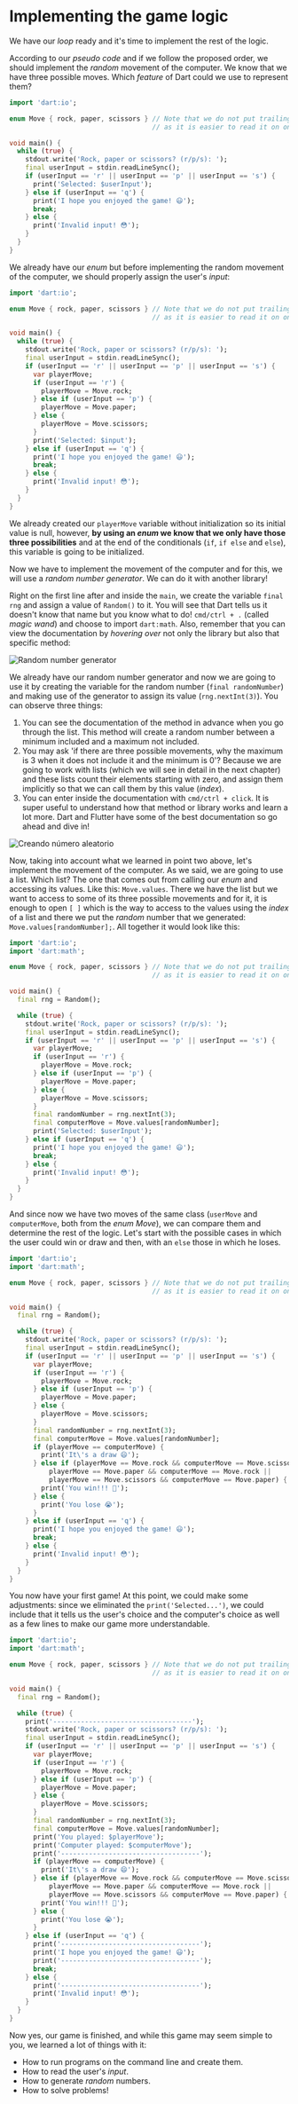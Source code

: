 # Implementing the game logic

We have our _loop_ ready and it's time to implement the rest of the logic.

According to our _pseudo code_ and if we follow the proposed order, we should implement the _random_ movement of the computer. We know that we have three possible moves. Which _feature_ of Dart could we use to represent them?

```dart
import 'dart:io';

enum Move { rock, paper, scissors } // Note that we do not put trailing comma
                                    // as it is easier to read it on one line

void main() {
  while (true) {
    stdout.write('Rock, paper or scissors? (r/p/s): ');
    final userInput = stdin.readLineSync();
    if (userInput == 'r' || userInput == 'p' || userInput == 's') {
      print('Selected: $userInput');
    } else if (userInput == 'q') {
      print('I hope you enjoyed the game! 😃');
      break;
    } else {
      print('Invalid input! 😳');
    }
  }
}
```

We already have our _enum_ but before implementing the random movement of the computer, we should properly assign the user's _input_:

```dart
import 'dart:io';

enum Move { rock, paper, scissors } // Note that we do not put trailing comma
                                    // as it is easier to read it on one line

void main() {
  while (true) {
    stdout.write('Rock, paper or scissors? (r/p/s): ');
    final userInput = stdin.readLineSync();
    if (userInput == 'r' || userInput == 'p' || userInput == 's') {
      var playerMove;
      if (userInput == 'r') {
        playerMove = Move.rock;
      } else if (userInput == 'p') {
        playerMove = Move.paper;
      } else {
        playerMove = Move.scissors;
      }
      print('Selected: $input');
    } else if (userInput == 'q') {
      print('I hope you enjoyed the game! 😃');
      break;
    } else {
      print('Invalid input! 😳');
    }
  }
}
```

We already created our `playerMove` variable without initialization so its initial value is null, however, __by using an _enum_ we know that we only have those three possibilities__ and at the end of the conditionals (`if`, `if else` and `else`), this variable is going to be initialized.

Now we have to implement the movement of the computer and for this, we will use a _random number generator_. We can do it with another library!

Right on the first line after and inside the `main`, we create the variable `final rng` and assign a value of `Random()` to it. You will see that Dart tells us it doesn't know that name but you know what to do! `cmd/ctrl + .` (called _magic wand_) and choose to import `dart:math`. Also, remember that you can view the documentation by _hovering over_ not only the library but also that specific method:

![_Random number generator_](https://raw.githubusercontent.com/themonkslab/courses/blob/main/dart/5.app_linea_comando/5.9.1_random_number_generator.gif)

We already have our random number generator and now we are going to use it by creating the variable for the random number (`final randomNumber`) and making use of the generator to assign its value (`rng.nextInt(3)`). You can observe three things:

1. You can see the documentation of the method in advance when you go through the list. This method will create a random number between a minimum included and a maximum not included.
2. You may ask 'if there are three possible movements, why the maximum is 3 when it does not include it and the minimum is 0'? Because we are going to work with lists (which we will see in detail in the next chapter) and these lists count their elements starting with zero, and assign them implicitly so that we can call them by this value (_index_).
3. You can enter inside the documentation with `cmd/ctrl + click`. It is super useful to understand how that method or library works and learn a lot more. Dart and Flutter have some of the best documentation so go ahead and dive in!

![Creando número aleatorio](https://raw.githubusercontent.com/themonkslab/courses/blob/main/dart/5.app_linea_comando/5.9.2_creando_numero_aleatorio.gif)

Now, taking into account what we learned in point two above, let's implement the movement of the computer. As we said, we are going to use a list. Which list? The one that comes out from calling our _enum_ and accessing its values. Like this: `Move.values`. There we have the list but we want to access to some of its three possible movements and for it, it is enough to open `[ ]` which is the way to access to the values using the _index_ of a list and there we put the _random_ number that we generated: `Move.values[randomNumber];`. All together it would look like this:

```dart
import 'dart:io';
import 'dart:math';

enum Move { rock, paper, scissors } // Note that we do not put trailing comma
                                    // as it is easier to read it on one line

void main() {
  final rng = Random();

  while (true) {
    stdout.write('Rock, paper or scissors? (r/p/s): ');
    final userInput = stdin.readLineSync();
    if (userInput == 'r' || userInput == 'p' || userInput == 's') {
      var playerMove;
      if (userInput == 'r') {
        playerMove = Move.rock;
      } else if (userInput == 'p') {
        playerMove = Move.paper;
      } else {
        playerMove = Move.scissors;
      }
      final randomNumber = rng.nextInt(3);
      final computerMove = Move.values[randomNumber];
      print('Selected: $userInput');
    } else if (userInput == 'q') {
      print('I hope you enjoyed the game! 😃');
      break;
    } else {
      print('Invalid input! 😳');
    }
  }
}
```

And since now we have two moves of the same class (`userMove` and `computerMove`, both from the _enum Move_), we can compare them and determine the rest of the logic. Let's start with the possible cases in which the user could win or draw and then, with an `else` those in which he loses.

```dart
import 'dart:io';
import 'dart:math';

enum Move { rock, paper, scissors } // Note that we do not put trailing comma
                                    // as it is easier to read it on one line

void main() {
  final rng = Random();

  while (true) {
    stdout.write('Rock, paper or scissors? (r/p/s): ');
    final userInput = stdin.readLineSync();
    if (userInput == 'r' || userInput == 'p' || userInput == 's') {
      var playerMove;
      if (userInput == 'r') {
        playerMove = Move.rock;
      } else if (userInput == 'p') {
        playerMove = Move.paper;
      } else {
        playerMove = Move.scissors;
      }
      final randomNumber = rng.nextInt(3);
      final computerMove = Move.values[randomNumber];
      if (playerMove == computerMove) {
        print('It\'s a draw 😄');
      } else if (playerMove == Move.rock && computerMove == Move.scissors ||
          playerMove == Move.paper && computerMove == Move.rock ||
          playerMove == Move.scissors && computerMove == Move.paper) {
        print('You win!!! 🥳');
      } else {
        print('You lose 😭');
      }
    } else if (userInput == 'q') {
      print('I hope you enjoyed the game! 😃');
      break;
    } else {
      print('Invalid input! 😳');
    }
  }
}
```

You now have your first game! At this point, we could make some adjustments: since we eliminated the `print('Selected...')`, we could include that it tells us the user's choice and the computer's choice as well as a few lines to make our game more understandable.

```dart
import 'dart:io';
import 'dart:math';

enum Move { rock, paper, scissors } // Note that we do not put trailing comma
                                    // as it is easier to read it on one line

void main() {
  final rng = Random();

  while (true) {
    print('-----------------------------------');
    stdout.write('Rock, paper or scissors? (r/p/s): ');
    final userInput = stdin.readLineSync();
    if (userInput == 'r' || userInput == 'p' || userInput == 's') {
      var playerMove;
      if (userInput == 'r') {
        playerMove = Move.rock;
      } else if (userInput == 'p') {
        playerMove = Move.paper;
      } else {
        playerMove = Move.scissors;
      }
      final randomNumber = rng.nextInt(3);
      final computerMove = Move.values[randomNumber];
      print('You played: $playerMove');
      print('Computer played: $computerMove');
      print('-----------------------------------');
      if (playerMove == computerMove) {
        print('It\'s a draw 😄');
      } else if (playerMove == Move.rock && computerMove == Move.scissors ||
          playerMove == Move.paper && computerMove == Move.rock ||
          playerMove == Move.scissors && computerMove == Move.paper) {
        print('You win!!! 🥳');
      } else {
        print('You lose 😭');
      }
    } else if (userInput == 'q') {
      print('-----------------------------------');
      print('I hope you enjoyed the game! 😃');
      print('-----------------------------------');
      break;
    } else {
      print('-----------------------------------');
      print('Invalid input! 😳');
    }
  }
}
```

Now yes, our game is finished, and while this game may seem simple to you, we learned a lot of things with it:

- How to run programs on the command line and create them.
- How to read the user's _input_.
- How to generate _random_ numbers.
- How to solve problems!

